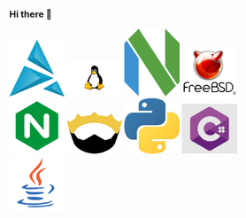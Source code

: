 ### Hi there 👋

<img src="artix.png" width=100px>
<img src="linux.png" width=100px>
<img src="neovim.png" width=100px>
<img src="freebsd.png" width=100px>
<img src="nginx.png" width=100px>
<img src="nim.png" width=100px>
<img src="python.jpg" width=100px>
<img src="cs.png" width=100px>
<img src="java.png" width=100px>
<!--
**Productive2/Productive2** is a ✨ _special_ ✨ repository because its `README.md` (this file) appears on your GitHub profile.

Here are some ideas to get you started:

- 🔭 I’m currently working on ...
- 🌱 I’m currently learning ...
- 👯 I’m looking to collaborate on ...
- 🤔 I’m looking for help with ...
- 💬 Ask me about ...
- 📫 How to reach me: ...
- 😄 Pronouns: ...
- ⚡ Fun fact: ...
-->
